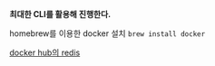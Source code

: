 **최대한 CLI를 활용해 진행한다.**

homebrew를 이용한 docker 설치
`brew install docker`

[docker hub의 redis](https://hub.docker.com/_/redis)

